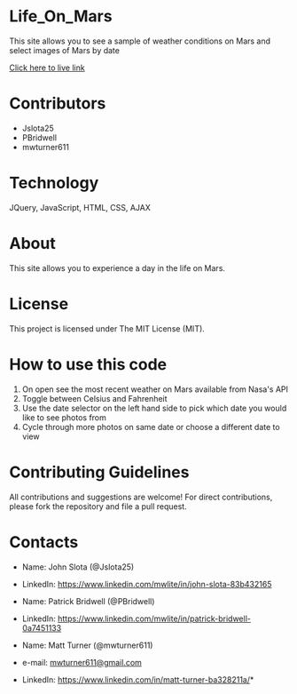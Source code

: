 # Life_On_Mars
This site allows you to see a sample of weather conditions on Mars and select images of Mars by date

[Click here to live link](https://mwturner611.github.io/Life_On_Mars/)

# Contributors
* Jslota25
* PBridwell
* mwturner611

# Technology
JQuery, JavaScript, HTML, CSS, AJAX

# About
This site allows you to experience a day in the life on Mars. 

# License
This project is licensed under The MIT License (MIT).

# How to use this code
1. On open see the most recent weather on Mars available from Nasa's API
2. Toggle between Celsius and Fahrenheit
3. Use the date selector on the left hand side to pick which date you would like to see photos from
4. Cycle through more photos on same date or choose a different date to view


# Contributing Guidelines
All contributions and suggestions are welcome! For direct contributions, please fork the repository and file a pull request.

# Contacts
* Name: John Slota (@Jslota25)
* LinkedIn: https://www.linkedin.com/mwlite/in/john-slota-83b432165

* Name: Patrick Bridwell (@PBridwell)
* LinkedIn: https://www.linkedin.com/mwlite/in/patrick-bridwell-0a7451133

* Name: Matt Turner (@mwturner611)
* e-mail: mwturner611@gmail.com
* LinkedIn: https://www.linkedin.com/in/matt-turner-ba328211a/*

